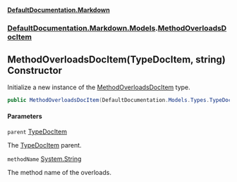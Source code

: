 #### [DefaultDocumentation\.Markdown](../../../../index.md 'index')
### [DefaultDocumentation\.Markdown\.Models](../../../../index.md#DefaultDocumentation.Markdown.Models 'DefaultDocumentation\.Markdown\.Models').[MethodOverloadsDocItem](index.md 'DefaultDocumentation\.Markdown\.Models\.MethodOverloadsDocItem')

## MethodOverloadsDocItem\(TypeDocItem, string\) Constructor

Initialize a new instance of the [MethodOverloadsDocItem](index.md 'DefaultDocumentation\.Markdown\.Models\.MethodOverloadsDocItem') type\.

```csharp
public MethodOverloadsDocItem(DefaultDocumentation.Models.Types.TypeDocItem parent, string methodName);
```
#### Parameters

<a name='DefaultDocumentation.Markdown.Models.MethodOverloadsDocItem.MethodOverloadsDocItem(DefaultDocumentation.Models.Types.TypeDocItem,string).parent'></a>

`parent` [TypeDocItem](https://github.com/Doraku/DefaultDocumentation/blob/master/documentation/api/DefaultDocumentation/Models/Types/TypeDocItem/index.md 'DefaultDocumentation\.Models\.Types\.TypeDocItem')

The [TypeDocItem](https://github.com/Doraku/DefaultDocumentation/blob/master/documentation/api/DefaultDocumentation/Models/Types/TypeDocItem/index.md 'DefaultDocumentation\.Models\.Types\.TypeDocItem') parent\.

<a name='DefaultDocumentation.Markdown.Models.MethodOverloadsDocItem.MethodOverloadsDocItem(DefaultDocumentation.Models.Types.TypeDocItem,string).methodName'></a>

`methodName` [System\.String](https://learn.microsoft.com/en-us/dotnet/api/system.string 'System\.String')

The method name of the overloads\.